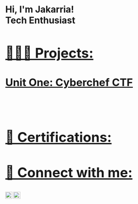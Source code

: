 <h1>Hi, I'm Jakarria! <br/><a href="https://github.com/jakarria"></a>Tech Enthusiast<a href="https://www.linkedin.com/in/jakarria-wilcox">

<h2> 👩🏾‍💻 Projects:</h2>

<h3>Unit One: Cyberchef CTF</h3> <br/><a href="https://docs.google.com/document/d/1UjzKJ70ACB1n5MUNehvIMuTB1We-SPi0TghuMqbeH5s/edit?usp=sharing">

<h2> 📄 Certifications: </h2>

<h2> 🤳 Connect with me:</h2>

[<img align="left" alt="JakarriaWilcox | LinkedIn" width="22px" src="https://cdn.jsdelivr.net/npm/simple-icons@v3/icons/linkedin.svg" />][linkedin]
[<img align="left" alt="KarriaCodes | Twitter" width="22px" src="https://cdn.jsdelivr.net/npm/simple-icons@v3/icons/twitter.svg" />][twitter]

[linkedin]: https://www.linkedin.com/in/jakarria-wilcox
[twitter]: https://twitter.com/karriacodes

<!--
**joshmadakor1/joshmadakor1** is a ✨ _special_ ✨ repository because its `README.md` (this file) appears on your GitHub profile.

Here are some ideas to get you started:

- 🔭 I’m currently working on ...
- 🌱 I’m currently learning ...
- 👯 I’m looking to collaborate on ...
- 🤔 I’m looking for help with ...
- 💬 Ask me about ...
- 📫 How to reach me: ...
- 😄 Pronouns: ...
- ⚡ Fun fact: ...
-->
